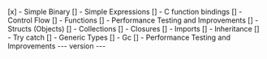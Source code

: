 [x] - Simple Binary 
[] - Simple Expressions
[] - C function bindings
[] - Control Flow
[] - Functions 
[] - Performance Testing and Improvements 
[] - Structs (Objects)
[] - Collections 
[] - Closures
[] - Imports
[] - Inheritance 
[] - Try catch
[] - Generic Types 
[] - Gc
[] - Performance Testing and Improvements 
--- version ---
